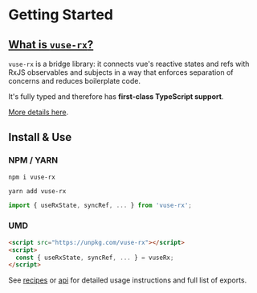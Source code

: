 # Getting Started

## [What is `vuse-rx`?](/guide/)

`vuse-rx` is a bridge library:
it connects vue's reactive states and refs with RxJS observables and subjects
in a way that enforces separation of concerns and reduces boilerplate code.

It's fully typed and therefore has **first-class TypeScript support**.

[More details here](/guide/).

## Install & Use

### NPM / YARN
`npm i vuse-rx`

`yarn add vuse-rx`

```ts
import { useRxState, syncRef, ... } from 'vuse-rx';
```

### UMD

```html
<script src="https://unpkg.com/vuse-rx"></script>
<script>
  const { useRxState, syncRef, ... } = vuseRx;
</script>
```

See [recipes](/recipes/counter) or [api](/api/use-rx-state) for detailed usage instructions and full list of exports.
